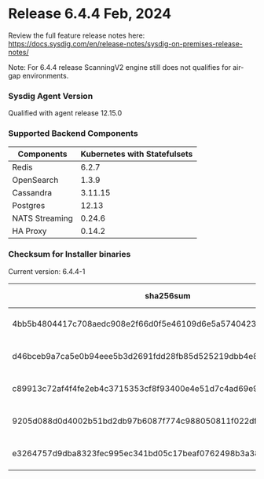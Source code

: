 Release 6.4.4 Feb, 2024
===

Review the full feature release notes here: https://docs.sysdig.com/en/release-notes/sysdig-on-premises-release-notes/

Note: For 6.4.4 release ScanningV2 engine still does not qualifies for air-gap environments.

### Sysdig Agent Version

Qualified with agent release 12.15.0

### Supported Backend Components

| **Components** | **Kubernetes with Statefulsets** |
|---|---|
| Redis                      | 6.2.7 |
| OpenSearch                 | 1.3.9 |
| Cassandra                  | 3.11.15 |
| Postgres                   | 12.13 |
| NATS Streaming             | 0.24.6 |
| HA Proxy                   | 0.14.2 |


### Checksum for Installer binaries

Current version: 6.4.4-1

| **sha256sum** | **Installer binary** |
|---|---|
| 4bb5b4804417c708aedc908e2f66d0f5e46109d6e5a57404234f074f6a42c9d8 | installer-darwin-amd64 |
| d46bceb9a7ca5e0b94eee5b3d2691fdd28fb85d525219dbb4e85da839e350667 | installer-darwin-arm64 |
| c89913c72af4f4fe2eb4c3715353cf8f93400e4e51d7c4ad69e97552004e2971 | installer-linux-amd64 |
| 9205d088d0d4002b51bd2db97b6087f774c988050811f022df680904d2efaf35 | installer-linux-arm |
| e3264757d9dba8323fec995ec341bd05c17beaf0762498b3a38824c54351eccd | installer-linux-arm64 |

